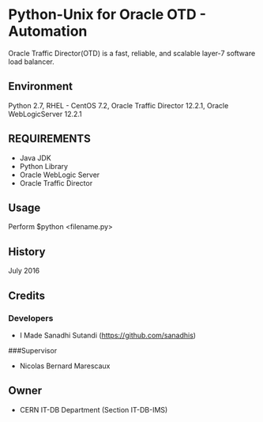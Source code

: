 Python-Unix for Oracle OTD - Automation
=======================================

Oracle Traffic Director(OTD) is a fast, reliable, and scalable layer-7 software load balancer.

Environment
-------------------

Python 2.7, RHEL - CentOS 7.2, Oracle Traffic Director 12.2.1, Oracle WebLogicServer 12.2.1

REQUIREMENTS
------------

- Java JDK
- Python Library
- Oracle WebLogic Server
- Oracle Traffic Director


Usage
------------
Perform $python <filename.py>

## History

July 2016

## Credits

### Developers
- I Made Sanadhi Sutandi (https://github.com/sanadhis)

###Supervisor
-  Nicolas Bernard Marescaux

## Owner

- CERN IT-DB Department (Section IT-DB-IMS)

